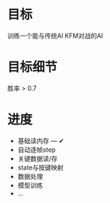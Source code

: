 # 目标
训练一个能与传统AI KFM对战的AI

# 目标细节
胜率 > 0.7

# 进度
- 基础读内存 — ✔
- 自动逐帧step
- 关键数据读/存
- state与按键映射
- 数据处理
- 模型训练
- ...